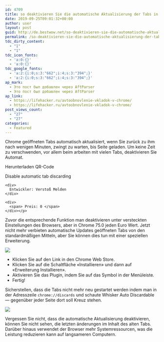 ```yaml
---
id: 4709
title: so deaktivieren Sie die automatische Aktualisierung der Tabs in Chrome
date: 2019-09-25T09:01:32+00:00
author: user
layout: post
guid: http://de.bestwow.net/so-deaktivieren-sie-die-automatische-aktualisierung-der-tabs-in-chrome/
permalink: /so-deaktivieren-sie-die-automatische-aktualisierung-der-tabs-in-chrome/
tdc_dirty_content:
  - "1"
  - "1"
tdc_icon_fonts:
  - 'a:0:{}'
  - 'a:0:{}'
tdc_google_fonts:
  - 'a:2:{i:0;s:3:"662";i:4;s:3:"394";}'
  - 'a:2:{i:0;s:3:"662";i:4;s:3:"394";}'
ap_mark:
  - Это пост был добавлен через AftParser
  - Это пост был добавлен через AftParser
ap_link:
  - https://lifehacker.ru/avtoobnovlenie-vkladok-v-chrome/
  - https://lifehacker.ru/avtoobnovlenie-vkladok-v-chrome/
post_views_count:
  - "27"
  - "27"
categories:
  - Featured
---
```

Chrome geöffneten Tabs automatisch aktualisiert, wenn Sie zurück zu ihm nach wenigen Minuten, zwingt zu warten, bis Seite geladen. Um keine Zeit zu verschwenden, vor allem beim arbeiten mit vielen Tabs, deaktivieren Sie Automat.

<div>
  <div>
  </div>
  
  <div>
  </div>
  
  <div>
    <div>
      Herunterladen <span>QR-Code </span>
    </div></p>
  </div>
  
  <div>
    <div>
      Disable automatic tab discarding
    </div>
    
    <div>
      Entwickler: Verstoß Melden
    </div>
    
    <div>
      <span> Preis: 0 </span>
    </div></p>
  </div></p>
</div>

Zuvor die entsprechende Funktion man deaktivieren unter versteckten Einstellungen des Browsers, aber in Chrome 75.0 jeden Euro Wert. Jetzt nicht mehr verbieten automatische Updates geöffneten Tabs von den standardmäßigen Mitteln, aber Sie können dies tun mit einer speziellen Erweiterung.

![](http://de.bestwow.net/wp-content/uploads/2019/09/kak-otklyuchit-avtoobnovlenie-vkladok-v-chrome-3.jpg) 

  * Klicken Sie auf den Link in den Chrome Web Store.
  * Klicken Sie auf die Schaltfläche «Installieren» und dann auf «Erweiterung Installieren».
  * Aktivieren Sie das Plugin, indem Sie auf das Symbol in der Menüleiste.
  * Fertig!

Sicherstellen, dass die Tabs nicht mehr neu gestartet werden indem man in der Adresszeile `chrome://discards` und schaute Whisker Auto Discardable — gegenüber jeder Seite dort soll Kreuz stehen.

![](http://de.bestwow.net/wp-content/uploads/2019/09/kak-otklyuchit-avtoobnovlenie-vkladok-v-chrome-4.jpg) 

Vergessen Sie nicht, dass die automatische Aktualisierung deaktivieren, können Sie nicht sehen, die letzten änderungen im Inhalt des alten Tabs. Darüber hinaus verwendet der Browser mehr Systemressourcen, was die Leistung reduzieren kann auf langsameren Computern.